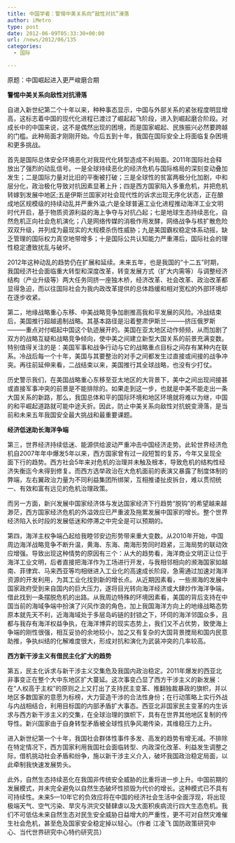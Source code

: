 ```yaml
---
title: 中国学者：警惕中美关系向“敌性对抗”滑落
author: iMetro
type: post
date: 2012-06-09T05:33:30+00:00
url: /news/2012/06/135
categories:
  - 国际

---
```

原题：中国崛起进入更严峻磨合期

**警惕中美关系向敌性对抗滑落**

自进入新世纪第二个十年以来，种种事态显示，中国与外部关系的紧张程度明显增高，这标志着中国的现代化进程已渡过了崛起起飞阶段，进入到崛起磨合阶段。对成长中的中国来说，这不是偶然出现的困境，而是国家崛起、民族振兴必然要跨越的门槛。此种局面才刚刚开始。今后五到十年，我国在国际安全上将面临复杂困境和更多挑战。

首先是国际总体安全环境恶化对我现代化转型造成不利局面。2011年国际社会释放出了强烈的动乱信号。一是全球持续恶化的经济危机与国际格局的深刻变动叠加发生；二是国际力量对比旧的平衡被打破；三是全球性的贫富两极分化加剧，中和层分化，政治极化导致对抗因素显著上升；四是西方国家陷入多重危机，并把危机转嫁到发展中地区;五是伊斯兰国家对社会现代性的诉求出现无序化状态，正在酿成地区规模级的持续动乱并严重外溢;六是全球普遍工业化进程推动海洋工业文明时代开启，基于物质资源利益的海上争夺与对抗凸起；七是地球生态持续恶化，自然危机正向社会危机演化；八是网络传媒的消极作用发酵，网络战争与核扩散危险双双升级，并列成为最现实的大规模杀伤性威胁；九是美国霸权稳定体系动摇，缺乏管理的国际权力真空地带增多；十是国际公共认知能力严重滞后，国际社会的理性稳定遭致扰乱与破坏。

2012年这种动乱的趋势仍在扩展和延续。未来五年，也是我国的“十二五”时期，我国经济社会面临重大转型和深度改革，转变发展方式（扩大内需等）与调整经济结构（产业升级等）两大任务同挤一座独木桥，经济改革、社会改革、政治改革都显得急迫，而以往国际社会为我内政改革提供的总体趋缓和相对宽松的外部环境却在逐步收紧。

第二，地缘战略重心东移、中美战略竞争加剧推高我和平发展的风险。冷战结束后，美国推行超越遏制战略。其基本路径是沿着整肃伊斯兰———挤压俄罗斯———重点对付崛起中国这个轨迹展开的。美国在亚太地区动作频频，从而加剧了双方的战略互疑和战略竞争倾向，使中美之间建立新型大国关系的前景充满变数。特别值得关注的是：美国军事和战争行动与它的战略重点目标之间存有某种内在联系。冷战后每一个十年，美国与其要整治的对手之间都发生过直接或间接的战争冲突。再往前延伸来看，二战结束以来，美国推行其全球战略，也没有少打仗。

历史警示我们，在美国战略重心东移至亚太地区的大背景下，美中之间出现间接甚或直接军事冲突的前景是不能排除的。如果走到这一步，也就是中美不能走出一条大国关系的新路，那么，我国总体和平的国际环境和地区环境就将难以为继，中国的和平崛起道路就可能中途夭折。因此，防止中美关系向敌性对抗蜕变滑落，是当前和未来五年我国安全最大挑战和最重要课题。

**经济低迷助长海洋争端**

第三，世界经济持续低迷、能源供给波动严重冲击中国经济走势。此轮世界经济危机自2007年年中爆发5年以来，西方国家曾有过一段短暂的复苏，今年又呈现全面下行的趋势。西方社会5年来对危机的治理并未触及根本，导致危机的结构性经济失衡迄今未得到修复。而西方选举政治在大危机面前的表演又暴露了制度体制的弊端，左右翼政治力量为不同利益集团所绑架，互相推诿扯皮拆台，难以贯彻统一、有效和富有远见的危机治理政策。

而另一方面，新兴发展中国家经济体与发达国家经济下行趋势“脱钩”的希望越来越渺茫，西方国家经济危机的外溢效应已严重波及拖累发展中国家的增长。整个世界经济陷入长时段的发展低迷和停滞之中完全是可以预期的。

第四，海洋主权争端凸起给我睦邻安边形势带来重大变数。从2010年开始，中国周边海洋战略竞争不断升温，黄海、东海、南海形势同时趋紧，三海局势的联动效应增强。导致出现这种情势的原因有三个：从大的趋势看，海洋商业文明正让位于海洋工业文明，后者直接把海洋作为工场进行开发，与我相邻相向的濒海国家如越南、菲律宾、马来西亚等均相继进入工业化的高速成长阶段，急需通过加速对海洋资源的开发利用，为其工业化找到新的增长点。从近期因素看，一些濒海的发展中国家政府受到来自国内的巨大压力，遂将目光转向海洋经济或大肆炒作海洋争端，借此找到一条摆脱危机的出路。从我周边特殊的环境因素看，美国的背后支持在中国当前的海域争端中扮演了兴风作浪的角色，加上我国海洋方向上的地缘战略态势原本就先天不利，近海海域处于多层岛屿链的封锁之下，环伺的海洋邻国众多，且都与我存有海洋权益争执，在海洋博弈的现实态势上，我们又不占优势，致使海上争端的刚性很强，相互妥协的余地较小，加之又有复杂的大国背景搅局和国内民意助推，争执纠结的化解难度很大，形成对抗和演化为武装冲突的几率较高。

**西方新干涉主义有借民主化扩大的趋势**

第五，民主化诉求与新干涉主义交集危及我国内政治稳定。2011年爆发的西亚北非事变正在整个大中东地区扩大蔓延。这次事变凸显了西方干涉主义的新发展：在“人权高于主权”的原则之上又打出了支持民主变革、推翻独裁暴政的旗帜，并以地区多数国家的意愿为标榜，大力营造干涉的合法性身份；在行动策略上实行外战与内战相结合，利用目标国的内部矛盾扩大事态。西亚北非国家民主变革的内生诉求与西方新干涉主义的交集，在全球治理的旗帜下，具有在世界其他地区复制的传导性。新兴国家由于自身转型矛盾被全球性抗争风潮传染，其维稳压力上升。

进入新世纪第一个十年，我国社会群体性事件多发、高发的趋势有增无减。不排除在特定情况下，西方国家利用我国社会面临转型、内政深化改革、利益发生调整之际，借机挑动社会矛盾和纷争，施以新干涉主义介入，破坏我国政治稳定局面，以此牵制我快速发展势头。

此外，自然生态持续恶化在我国非传统安全威胁的比重将进一步上升。中国前期的发展模式，并未完全避免以自然生态破坏性损毁为代价的增长。这种模式已不具有可持续性。未来5—10年它的负效应将在中国的经济社会生活中全面浮现，将出现极端天气、空气污染、旱灾与洪灾交替肆虐以及大面积疾病流行四大生态危机。我们不可低估未来自然生态对民生安全威胁日益增大的严重性，更不可对自然灾难催生社会危机，甚至危及国家安全稳定掉以轻心。（作者 江凌飞 国防政策研究中心、当代世界研究中心特约研究员）